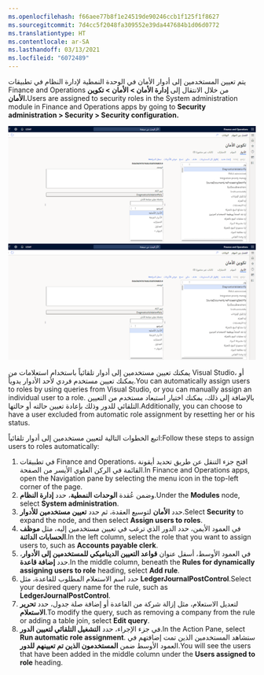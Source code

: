 ```yaml
---
ms.openlocfilehash: f66aee77b8f1e24519de90246ccb1f125f1f8627
ms.sourcegitcommit: 7d4cc5f2048fa309552e39da447684b1d06d0772
ms.translationtype: HT
ms.contentlocale: ar-SA
ms.lasthandoff: 03/13/2021
ms.locfileid: "6072489"
---
```

<span data-ttu-id="87c38-101">يتم تعيين المستخدمين إلى أدوار الأمان في الوحدة النمطية لإدارة النظام في تطبيقات Finance and Operations من خلال الانتقال إلى **إدارة الأمان > الأمان > تكوين الأمان.**</span><span class="sxs-lookup"><span data-stu-id="87c38-101">Users are assigned to security roles in the System administration module in Finance and Operations apps by going to **Security administration > Security > Security configuration.**</span></span>

<span data-ttu-id="87c38-102">[![لقطة شاشة لصفحة "تكوين الأمان".](../media/security-1.png)](../media/security-1.png#lightbox)</span><span class="sxs-lookup"><span data-stu-id="87c38-102">[![Screenshot of the Security configuration page.](../media/security-1.png)](../media/security-1.png#lightbox)</span></span>

<span data-ttu-id="87c38-103">يمكنك تعيين مستخدمين إلى أدوار تلقائياً باستخدام استعلامات من Visual Studio، أو يمكنك تعيين مستخدم فردي لأحد الأدوار يدوياً.</span><span class="sxs-lookup"><span data-stu-id="87c38-103">You can automatically assign users to roles by using queries from Visual Studio, or you can manually assign an individual user to a role.</span></span> <span data-ttu-id="87c38-104">بالإضافة إلى ذلك، يمكنك اختيار استبعاد مستخدم من التعيين التلقائي للدور وذلك بإعادة تعيين حالته أو حالتها.</span><span class="sxs-lookup"><span data-stu-id="87c38-104">Additionally, you can choose to have a user excluded from automatic role assignment by resetting her or his status.</span></span>

<span data-ttu-id="87c38-105">اتبع الخطوات التالية لتعيين مستخدمين إلى أدوار تلقائياً:</span><span class="sxs-lookup"><span data-stu-id="87c38-105">Follow these steps to assign users to roles automatically:</span></span>

1.  <span data-ttu-id="87c38-106">في تطبيقات Finance and Operations، افتح جزء التنقل عن طريق تحديد أيقونة القائمة في الركن العلوي الأيسر من الصفحة.</span><span class="sxs-lookup"><span data-stu-id="87c38-106">In Finance and Operations apps, open the Navigation pane by selecting the menu icon in the top-left corner of the page.</span></span>
2.  <span data-ttu-id="87c38-107">وضمن عُقدة **الوحدات النمطية**، حدد **إدارة النظام**.</span><span class="sxs-lookup"><span data-stu-id="87c38-107">Under the **Modules** node, select **System administration**.</span></span>
3.  <span data-ttu-id="87c38-108">حدد **الأمان** لتوسيع العقدة، ثم حدد **تعيين مستخدمين للأدوار**.</span><span class="sxs-lookup"><span data-stu-id="87c38-108">Select **Security** to expand the node, and then select **Assign    users to roles**.</span></span>
4.  <span data-ttu-id="87c38-109">في العمود الأيمن، حدد الدور الذي ترغب في تعيين مستخدمين إليه، مثل **موظف الحسابات الدائنة**.</span><span class="sxs-lookup"><span data-stu-id="87c38-109">In the left column, select the role that you want to assign users to, such as **Accounts payable clerk**.</span></span>
5.  <span data-ttu-id="87c38-110">في العمود الأوسط، أسفل عنوان **قواعد التعيين الديناميكي للمستخدمين إلى الأدوار**، حدد **إضافة قاعدة**.</span><span class="sxs-lookup"><span data-stu-id="87c38-110">In the middle column, beneath the **Rules for dynamically assigning    users to role** heading, select **Add rule**.</span></span>
6.  <span data-ttu-id="87c38-111">حدد اسم الاستعلام المطلوب للقاعدة، مثل **LedgerJournalPostControl**.</span><span class="sxs-lookup"><span data-stu-id="87c38-111">Select your desired query name for the rule, such as **LedgerJournalPostControl**.</span></span>
7.  <span data-ttu-id="87c38-112">لتعديل الاستعلام، مثل إزالة شركة من القاعدة أو إضافة صلة جدول، حدد **تحرير الاستعلام**.</span><span class="sxs-lookup"><span data-stu-id="87c38-112">To modify the query, such as removing a company from the rule or adding a table join, select **Edit query**.</span></span>
8.  <span data-ttu-id="87c38-113">في جزء الإجراء، حدد **التشغيل التلقائي لتعيين الدور**.</span><span class="sxs-lookup"><span data-stu-id="87c38-113">In the Action Pane, select **Run automatic role assignment**.</span></span> <span data-ttu-id="87c38-114">ستشاهد المستخدمين الذين تمت إضافتهم في العمود الأوسط ضمن **المستخدمون الذين تم تعيينهم للدور**.</span><span class="sxs-lookup"><span data-stu-id="87c38-114">You will see the users that have been added in the middle column under the **Users assigned to role** heading.</span></span> 